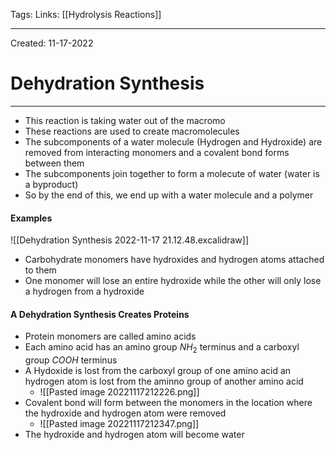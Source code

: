 Tags:
Links: [[Hydrolysis Reactions]]

---
Created: 11-17-2022
# Dehydration Synthesis
---

- This reaction is taking water out of the macromo
- These reactions are used to create macromolecules
- The subcomponents of a water molecule (Hydrogen and Hydroxide) are removed from interacting monomers and a covalent bond forms between them
- The subcomponents join together to form a molecute of water (water is a byproduct)
- So by the end of this, we end up with a water molecule and a polymer

#### Examples
![[Dehydration Synthesis 2022-11-17 21.12.48.excalidraw]]
- Carbohydrate monomers have hydroxides and hydrogen atoms attached to them
- One monomer will lose an entire hydroxide while the other will only lose a hydrogen from a hydroxide

#### A Dehydration Synthesis Creates Proteins
- Protein monomers are called amino acids
- Each amino acid has an amino group $NH_2$ terminus and a carboxyl group $COOH$ terminus
- A Hydoxide is lost from the carboxyl group of one amino acid an hydrogen atom is lost from the aminno group of another amino acid
	- ![[Pasted image 20221117212226.png]]
- Covalent bond will form between the monomers in the location where the hydroxide and hydrogen atom were removed
	- ![[Pasted image 20221117212347.png]]
- The hydroxide and hydrogen atom will become water